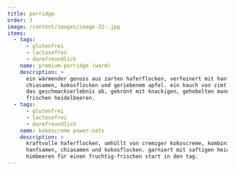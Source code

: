 ```yaml
---
title: porridge
order: 3
image: /content/images/image-32-.jpg
items:
  - tags:
      - glutenfrei
      - lactosefrei
      - darmfreundlich
    name: premium-porridge (warm)
    description: >
      ein wärmender genuss aus zarten haferflocken, verfeinert mit hanfsamen,
      chiasamen, kokosflocken und geriebenem apfel. ein hauch von zimt rundet
      das geschmackserlebnis ab, gekrönt mit knackigen, gehobelten mandeln und
      frischen heidelbeeren.
  - tags:
      - glutenfrei
      - lactosefrei
      - darmfreundlich
    name: kokoscreme power-oats
    description: >
      kraftvolle haferflocken, umhüllt von cremiger kokoscreme, kombiniert mit
      hanfsamen, chiasamen und kokosflocken. garniert mit saftigen heidel- und
      himbeeren für einen fruchtig-frischen start in den tag.
---
```

